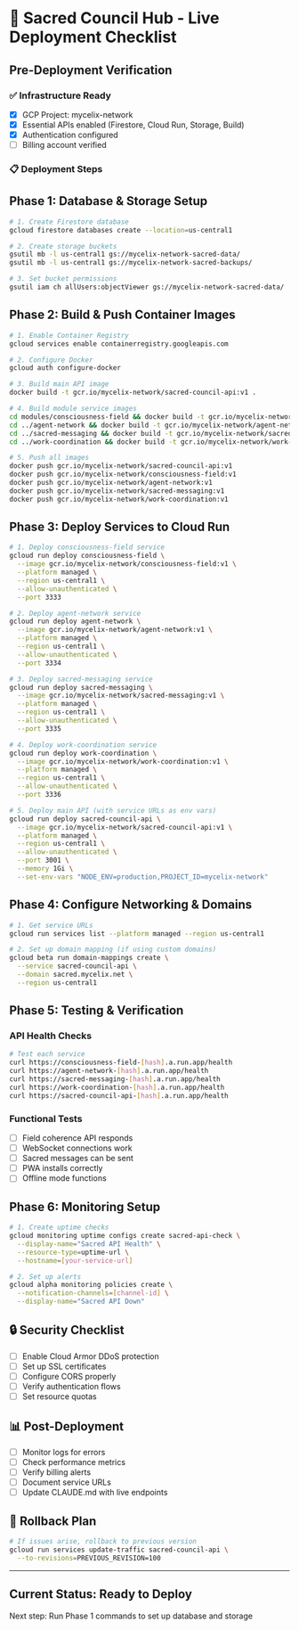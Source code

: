 # 🚀 Sacred Council Hub - Live Deployment Checklist

## Pre-Deployment Verification

### ✅ Infrastructure Ready
- [x] GCP Project: mycelix-network
- [x] Essential APIs enabled (Firestore, Cloud Run, Storage, Build)
- [x] Authentication configured
- [ ] Billing account verified

### 📋 Deployment Steps

## Phase 1: Database & Storage Setup
```bash
# 1. Create Firestore database
gcloud firestore databases create --location=us-central1

# 2. Create storage buckets
gsutil mb -l us-central1 gs://mycelix-network-sacred-data/
gsutil mb -l us-central1 gs://mycelix-network-sacred-backups/

# 3. Set bucket permissions
gsutil iam ch allUsers:objectViewer gs://mycelix-network-sacred-data/
```

## Phase 2: Build & Push Container Images
```bash
# 1. Enable Container Registry
gcloud services enable containerregistry.googleapis.com

# 2. Configure Docker
gcloud auth configure-docker

# 3. Build main API image
docker build -t gcr.io/mycelix-network/sacred-council-api:v1 .

# 4. Build module service images
cd modules/consciousness-field && docker build -t gcr.io/mycelix-network/consciousness-field:v1 .
cd ../agent-network && docker build -t gcr.io/mycelix-network/agent-network:v1 .
cd ../sacred-messaging && docker build -t gcr.io/mycelix-network/sacred-messaging:v1 .
cd ../work-coordination && docker build -t gcr.io/mycelix-network/work-coordination:v1 .

# 5. Push all images
docker push gcr.io/mycelix-network/sacred-council-api:v1
docker push gcr.io/mycelix-network/consciousness-field:v1
docker push gcr.io/mycelix-network/agent-network:v1
docker push gcr.io/mycelix-network/sacred-messaging:v1
docker push gcr.io/mycelix-network/work-coordination:v1
```

## Phase 3: Deploy Services to Cloud Run
```bash
# 1. Deploy consciousness-field service
gcloud run deploy consciousness-field \
  --image gcr.io/mycelix-network/consciousness-field:v1 \
  --platform managed \
  --region us-central1 \
  --allow-unauthenticated \
  --port 3333

# 2. Deploy agent-network service  
gcloud run deploy agent-network \
  --image gcr.io/mycelix-network/agent-network:v1 \
  --platform managed \
  --region us-central1 \
  --allow-unauthenticated \
  --port 3334

# 3. Deploy sacred-messaging service
gcloud run deploy sacred-messaging \
  --image gcr.io/mycelix-network/sacred-messaging:v1 \
  --platform managed \
  --region us-central1 \
  --allow-unauthenticated \
  --port 3335

# 4. Deploy work-coordination service
gcloud run deploy work-coordination \
  --image gcr.io/mycelix-network/work-coordination:v1 \
  --platform managed \
  --region us-central1 \
  --allow-unauthenticated \
  --port 3336

# 5. Deploy main API (with service URLs as env vars)
gcloud run deploy sacred-council-api \
  --image gcr.io/mycelix-network/sacred-council-api:v1 \
  --platform managed \
  --region us-central1 \
  --allow-unauthenticated \
  --port 3001 \
  --memory 1Gi \
  --set-env-vars "NODE_ENV=production,PROJECT_ID=mycelix-network"
```

## Phase 4: Configure Networking & Domains
```bash
# 1. Get service URLs
gcloud run services list --platform managed --region us-central1

# 2. Set up domain mapping (if using custom domains)
gcloud beta run domain-mappings create \
  --service sacred-council-api \
  --domain sacred.mycelix.net \
  --region us-central1
```

## Phase 5: Testing & Verification

### API Health Checks
```bash
# Test each service
curl https://consciousness-field-[hash].a.run.app/health
curl https://agent-network-[hash].a.run.app/health
curl https://sacred-messaging-[hash].a.run.app/health
curl https://work-coordination-[hash].a.run.app/health
curl https://sacred-council-api-[hash].a.run.app/health
```

### Functional Tests
- [ ] Field coherence API responds
- [ ] WebSocket connections work
- [ ] Sacred messages can be sent
- [ ] PWA installs correctly
- [ ] Offline mode functions

## Phase 6: Monitoring Setup
```bash
# 1. Create uptime checks
gcloud monitoring uptime configs create sacred-api-check \
  --display-name="Sacred API Health" \
  --resource-type=uptime-url \
  --hostname=[your-service-url]

# 2. Set up alerts
gcloud alpha monitoring policies create \
  --notification-channels=[channel-id] \
  --display-name="Sacred API Down"
```

## 🔒 Security Checklist
- [ ] Enable Cloud Armor DDoS protection
- [ ] Set up SSL certificates
- [ ] Configure CORS properly
- [ ] Verify authentication flows
- [ ] Set resource quotas

## 📊 Post-Deployment
- [ ] Monitor logs for errors
- [ ] Check performance metrics
- [ ] Verify billing alerts
- [ ] Document service URLs
- [ ] Update CLAUDE.md with live endpoints

## 🚨 Rollback Plan
```bash
# If issues arise, rollback to previous version
gcloud run services update-traffic sacred-council-api \
  --to-revisions=PREVIOUS_REVISION=100
```

---

## Current Status: Ready to Deploy
Next step: Run Phase 1 commands to set up database and storage